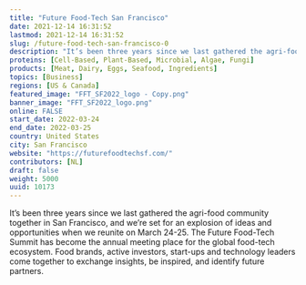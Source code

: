 ```yaml
---
title: "Future Food-Tech San Francisco"
date: 2021-12-14 16:31:52
lastmod: 2021-12-14 16:31:52
slug: /future-food-tech-san-francisco-0
description: "It’s been three years since we last gathered the agri-food community together in San Francisco, and we’re set for an explosion of ideas and opportunities when we reunite on March 24-25. The Future Food-Tech Summit has become the annual meeting place for the global food-tech ecosystem. Food brands, active investors, start-ups and technology leaders come together to exchange insights, be inspired, and identify future partners."
proteins: [Cell-Based, Plant-Based, Microbial, Algae, Fungi]
products: [Meat, Dairy, Eggs, Seafood, Ingredients]
topics: [Business]
regions: [US & Canada]
featured_image: "FFT_SF2022_logo - Copy.png"
banner_image: "FFT_SF2022_logo.png"
online: FALSE
start_date: 2022-03-24
end_date: 2022-03-25
country: United States
city: San Francisco
website: "https://futurefoodtechsf.com/"
contributors: [NL]
draft: false
weight: 5000
uuid: 10173
---
```

<p>It’s been three years since we last gathered the agri-food community together in San Francisco, and we’re set for an explosion of ideas and opportunities when we reunite on March 24-25. The Future Food-Tech Summit has become the annual meeting place for the global food-tech ecosystem. Food brands, active investors, start-ups and technology leaders come together to exchange insights, be inspired, and identify future partners.</p>
